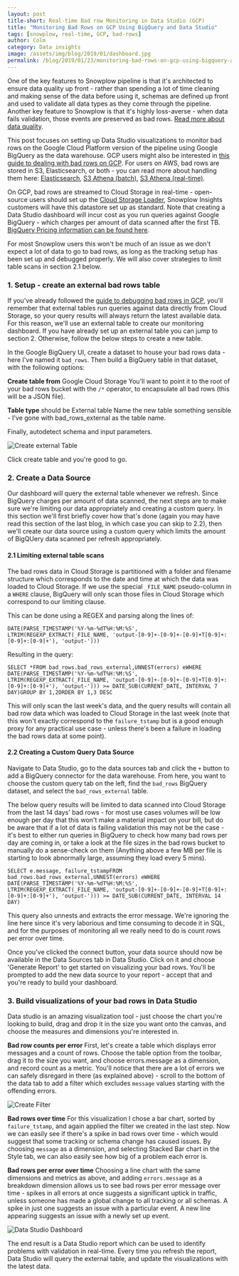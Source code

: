```yaml
---
layout: post
title-short: Real-time Bad row Monitoring in Data Studio (GCP)
title: "Monitoring Bad Rows on GCP Using BigQuery and Data Studio"
tags: [snowplow, real-time, GCP, bad-rows]
author: Colm
category: Data insights
image: /assets/img/blog/2019/01/dashboard.jpg
permalink: /blog/2019/01/23/monitoring-bad-rows-on-gcp-using-bigquery-and-data-studio/
---
```


One of the key features to Snowplow pipeline is that it's architected to ensure data quality up front - rather than spending a lot of time cleaning and making sense of the data before using it, schemas are defined up front and used to validate all data types as they come through the pipeline. Another key feature to Snowplow is that it's highly loss-averse - when data fails validation, those events are preserved as bad rows. [Read more about data quality][data-quality].


This post focuses on setting up Data Studio visualizations to monitor bad rows on the Google Cloud Platform version of the pipeline using Google BigQuery as the data warehouse. GCP users might also be interested in [this guide to dealing with bad rows on GCP][gcp-bad-debugging]. For users on AWS, bad rows are stored in S3, Elasticsearch, or both - you can read more about handling them here: [Elasticsearch][esdebugging], [S3 Athena (batch)][athena-batch], [S3 Athena (real-time)][athena-rt].


On GCP, bad rows are streamed to Cloud Storage in real-time - open-source users should set up the [Cloud Storage Loader][cloud-storage-loader], Snowplow Insights customers will have this datastore set up as standard.
Note that creating a Data Studio dashboard will incur cost as you run queries against Google BigQuery - which charges per amount of data scanned after the first TB. [BigQuery Pricing information can be found here](https://cloud.google.com/bigquery/pricing).

For most Snowplow users this won't be much of an issue as we don't expect a lot of data to go to bad rows, as long as the tracking setup has been set up and debugged properly. We will also cover strategies to limit table scans in section 2.1 below.


### 1. Setup - create an external bad rows table
If you've already followed the [guide to debugging bad rows in GCP][gcp-bad-debugging], you'll remember that external tables run queries against data directly from Cloud Storage, so your query results will always return the latest available data. For this reason, we'll use an external table to create our monitoring dashboard. If you have already set up an external table you can jump to section 2. Otherwise, follow the below steps to create a new table.


In the Google BigQuery UI, create a dataset to house your bad rows data - here I've named it `bad_rows`. Then build a BigQuery table in that dataset, with the following options:

**Create table from** Google Cloud Storage
You'll want to point it to the root of your bad rows bucket with the `/*` operator, to encapsulate all bad rows (this will be a JSON file).

**Table type** should be External table
Name the new table something sensible - I've gone with bad_rows_external as the table name.


Finally, autodetect schema and input parameters.


![Create external Table][create-external]


Click create table and you're good to go.

### 2. Create a Data Source
Our dashboard will query the external table whenever we refresh. Since BigQuery charges per amount of data scanned, the next steps are to make sure we're limiting our data appropriately and creating a custom query. In this section we'll first briefly cover how that's done (again you may have read this section of the last blog, in which case you can skip to 2.2), then we'll create our data source using a custom query which limits the amount of BigQUery data scanned per refresh appropriately.

#### 2.1 Limiting external table scans
The bad rows data in Cloud Storage is partitioned with a folder and filename structure which corresponds to the date and time at which the data was loaded to Cloud Storage. If we use the special `_FILE_NAME` pseudo-column in a `WHERE` clause, BigQuery will only scan those files in Cloud Storage which correspond to our limiting clause.

This can be done using a REGEX and parsing along the lines of:


`DATE(PARSE_TIMESTAMP('%Y-%m-%dT%H:%M:%S', LTRIM(REGEXP_EXTRACT(_FILE_NAME, 'output-[0-9]+-[0-9]+-[0-9]+T[0-9]+:[0-9]+:[0-9]+'), 'output-')))`

Resulting in the query:

`SELECT *FROM bad_rows.bad_rows_external,UNNEST(errors) eWHERE DATE(PARSE_TIMESTAMP('%Y-%m-%dT%H:%M:%S', LTRIM(REGEXP_EXTRACT(_FILE_NAME, 'output-[0-9]+-[0-9]+-[0-9]+T[0-9]+:[0-9]+:[0-9]+'), 'output-'))) >= DATE_SUB(CURRENT_DATE, INTERVAL 7 DAY)GROUP BY 1,2ORDER BY 1,3 DESC`

This will only scan the last week's data, and the query results will contain all bad row data which was loaded to Cloud Storage in the last week (note that this won't exactly correspond to the `failure_tstamp` but is a good enough proxy for any practical use case - unless there's been a failure in loading the bad rows data at some point).


#### 2.2 Creating a Custom Query Data Source
Navigate to Data Studio, go to the data sources tab and click the `+` button to add a BigQuery connector for the data warehouse. From here, you want to choose the custom query tab on the left, find the `bad_rows` BigQuery dataset, and select the `bad_rows_external` table.


The below query results will be limited to data scanned into Cloud Storage from the last 14 days' bad rows - for most use cases volumes will be low enough per day that this won't make a material impact on your bill, but do be aware that if a lot of data is failing validation this may not be the case - it's best to either run queries in BigQuery to check how many bad rows per day are coming in, or take a look at the file sizes in the bad rows bucket to manually do a sense-check on them (Anything above a few MB per file is starting to look abnormally large, assuming they load every 5 mins).


`SELECT e.message, failure_tstampFROM bad_rows.bad_rows_external,UNNEST(errors) eWHERE DATE(PARSE_TIMESTAMP('%Y-%m-%dT%H:%M:%S', LTRIM(REGEXP_EXTRACT(_FILE_NAME, 'output-[0-9]+-[0-9]+-[0-9]+T[0-9]+:[0-9]+:[0-9]+'), 'output-'))) >= DATE_SUB(CURRENT_DATE, INTERVAL 14 DAY)`


This query also unnests and extracts the error message. We're ignoring the line here since it's very laborious and time consuming to decode it in SQL, and for the purposes of monitoring all we really need to do is count rows per error over time.


Once you've clicked the connect button, your data source should now be available in the Data Sources tab in Data Studio. Click on it and choose 'Generate Report' to get started on visualizing your bad rows. You'll be prompted to add the new data source to your report - accept that and you're ready to build your dashboard.

### 3. Build visualizations of your bad rows in Data Studio
Data studio is an amazing visualization tool - just choose the chart you're looking to build, drag and drop it in the size you want onto the canvas, and choose the measures and dimensions you're interested in.

**Bad row counts per error**
First, let's create a table which displays error messages and a count of rows. Choose the table option from the toolbar, drag it to the size you want, and choose errors.message as a dimension, and record count as a metric.
You'll notice that there are a lot of errors we can safely disregard in there (as explained above) - scroll to the bottom of the data tab to add a filter which excludes `message` values starting with the offending errors.

![Create Filter][create-filter]

**Bad rows over time**
For this visualization I chose a bar chart, sorted by `failure_tstamp`, and again applied the filter we created in the last step. Now we can easily see if there's a spike in bad rows over time - which would suggest that some tracking or schema change has caused issues. By choosing `message` as a dimension, and selecting Stacked Bar chart in the Style tab, we can also easily see how big of a problem each error is.

**Bad rows per error over time**
Choosing a line chart with the same dimensions and metrics as above, and adding `errors.message` as a breakdown dimension allows us to see bad rows per error message over time - spikes in all errors at once suggests a significant uptick in traffic, unless someone has made a global change to all tracking or all schemas. A spike in just one suggests an issue with a particular event. A new line appearing suggests an issue with a newly set up event.


![Data Studio Dashboard][dashboard]

The end result is a Data Studio report which can be used to identify problems with validation in real-time. Every time you refresh the report, Data Studio will query the external table, and update the visualizations with the latest data.

[data-quality]: https://snowplowanalytics.com/blog/2016/01/07/we-need-to-talk-about-bad-data-architecting-data-pipelines-for-data-quality/

[gcp-bad-debugging]: https://snowplowanalytics.com/blog/2018/12/19/debugging-bad-data-in-gcp-with-bigquery/

[esdebugging]: https://discourse.snowplowanalytics.com/t/debugging-bad-rows-in-elasticsearch-and-kibana-tutorial/28

[athena-batch]: https://discourse.snowplowanalytics.com/t/debugging-bad-rows-in-athena-tutorial/948

[athena-rt]: https://discourse.snowplowanalytics.com/t/debugging-bad-rows-in-athena-real-time-tutorial/2189

[create-external]: /assets/img/blog/2018/12/create-external.jpg

[cloud-storage-loader]: https://github.com/snowplow/snowplow/wiki/setting-up-snowplow-google-cloud-storage-loader

[create-filter]: /assets/img/blog/2019/01/create-filter.jpg

[dashboard]: /assets/img/blog/2019/01/dashboard.jpg
